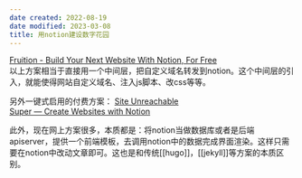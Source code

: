 ```yaml
---
date created: 2022-08-19
date modified: 2023-03-08
title: 用notion建设数字花园
---
```


[Fruition - Build Your Next Website With Notion, For Free](https://fruitionsite.com/)  
以上方案相当于直接用一个中间层，把自定义域名转发到notion。这个中间层的引入，就能使得网站自定义域名、注入js脚本、改css等等。

另外一键式启用的付费方案：
[Site Unreachable](https://popsy.co/)  
[Super — Create Websites with Notion](https://super.so/)

此外，现在网上方案很多，本质都是：将notion当做数据库或者是后端apiserver，提供一个前端模板，去调用notion中的数据完成界面渲染。这样只需要在notion中改动文章即可。这也是和传统[[hugo]]，[[jekyll]]等方案的本质区别。
